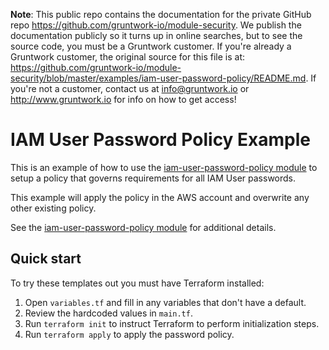 **Note**: This public repo contains the documentation for the private GitHub repo <https://github.com/gruntwork-io/module-security>.
We publish the documentation publicly so it turns up in online searches, but to see the source code, you must be a Gruntwork customer.
If you're already a Gruntwork customer, the original source for this file is at: <https://github.com/gruntwork-io/module-security/blob/master/examples/iam-user-password-policy/README.md>.
If you're not a customer, contact us at <info@gruntwork.io> or <http://www.gruntwork.io> for info on how to get access!

# IAM User Password Policy Example

This is an example of how to use the [iam-user-password-policy module](/modules/iam-user-password-policy) to setup a
policy that governs requirements for all IAM User passwords.

This example will apply the policy in the AWS account and overwrite any other existing policy.

See the [iam-user-password-policy module](/modules/iam-user-password-policy) for additional details.

## Quick start

To try these templates out you must have Terraform installed:

1. Open `variables.tf` and fill in any variables that don't have a default.
1. Review the hardcoded values in `main.tf`.
1. Run `terraform init` to instruct Terraform to perform initialization steps.
1. Run `terraform apply` to apply the password policy.
